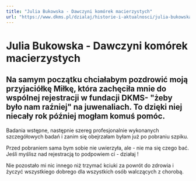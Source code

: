 ```yaml
---
title: "Julia Bukowska - Dawczyni komórek macierzystych"
url: "https://www.dkms.pl/dzialaj/historie-i-aktualnosci/julia-bukowska-dawczyni-komorek-macierzystych"
---
```


# Julia Bukowska - Dawczyni komórek macierzystych

## Na samym początku chciałabym pozdrowić moją przyjaciółkę Miłkę, która zachęciła mnie do wspólnej rejestracji w fundacji DKMS- "żeby było nam raźniej" na juwenaliach. To dzięki niej niecały rok później mogłam komuś pomóc. 

Badania wstępne, następnie szereg profesjonalnie wykonanych szczegółowych badań i zanim się obejrzałam byłam już po pobraniu szpiku. 


Przed pobraniem sama bym sobie nie uwierzyła, ale \- nie ma się czego bać. Jeśli myślisz nad rejestracją to podpowiem ci \- działaj ! 


Nie pozostało mi nic innego niż trzymać kciuki za powrót do zdrowia i życzyć wszystkiego dobrego dla wszystkich osób walczących z chorobą.


